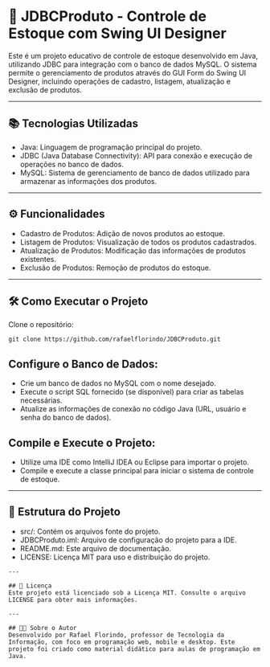 # 🛒 JDBCProduto - Controle de Estoque com Swing UI Designer
Este é um projeto educativo de controle de estoque desenvolvido em Java, utilizando JDBC para integração com o banco de dados MySQL. O sistema permite o gerenciamento de produtos através do GUI Form do Swing UI Designer, incluindo operações de cadastro, listagem, atualização e exclusão de produtos.

---

## 📚 Tecnologias Utilizadas
- Java: Linguagem de programação principal do projeto.
- JDBC (Java Database Connectivity): API para conexão e execução de operações no banco de dados.
- MySQL: Sistema de gerenciamento de banco de dados utilizado para armazenar as informações dos produtos.

---

## ⚙️ Funcionalidades
- Cadastro de Produtos: Adição de novos produtos ao estoque.
- Listagem de Produtos: Visualização de todos os produtos cadastrados.
- Atualização de Produtos: Modificação das informações de produtos existentes.
- Exclusão de Produtos: Remoção de produtos do estoque.

---

## 🛠️ Como Executar o Projeto
Clone o repositório:

```
git clone https://github.com/rafaelflorindo/JDBCProduto.git
```
## Configure o Banco de Dados:

- Crie um banco de dados no MySQL com o nome desejado.
- Execute o script SQL fornecido (se disponível) para criar as tabelas necessárias.
- Atualize as informações de conexão no código Java (URL, usuário e senha do banco de dados).

## Compile e Execute o Projeto:
- Utilize uma IDE como IntelliJ IDEA ou Eclipse para importar o projeto.
- Compile e execute a classe principal para iniciar o sistema de controle de estoque.

---

## 📁 Estrutura do Projeto
- src/: Contém os arquivos fonte do projeto.
- JDBCProduto.iml: Arquivo de configuração do projeto para a IDE.
- README.md: Este arquivo de documentação.
- LICENSE: Licença MIT para uso e distribuição do projeto.
```
---

## 📄 Licença
Este projeto está licenciado sob a Licença MIT. Consulte o arquivo LICENSE para obter mais informações.

---

## 👨‍🏫 Sobre o Autor
Desenvolvido por Rafael Florindo, professor de Tecnologia da Informação, com foco em programação web, mobile e desktop. Este projeto foi criado como material didático para aulas de programação em Java.
